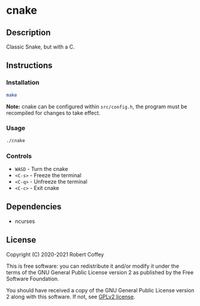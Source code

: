 # cnake

## Description

Classic Snake, but with a C.


## Instructions

### Installation

```bash
make
```

**Note:** cnake can be configured within `src/config.h`, the program must be
recompiled for changes to take effect.

### Usage

```bash
./cnake
```

### Controls

- `WASD` - Turn the cnake
- `<C-s>` - Freeze the terminal
- `<C-q>` - Unfreeze the terminal
- `<C-c>` - Exit cnake


## Dependencies

- ncurses


## License

Copyright (C) 2020-2021 Robert Coffey

This is free software: you can redistribute it and/or modify it under the terms
of the GNU General Public License version 2 as published by the Free Software
Foundation.

You should have received a copy of the GNU General Public License version 2
along with this software. If not, see
[GPLv2 license](https://www.gnu.org/licenses/gpl-2.0).
